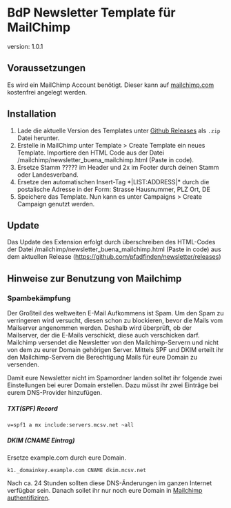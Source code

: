 # BdP Newsletter Template für MailChimp

version: 1.0.1

## Voraussetzungen
Es wird ein MailChimp Account benötigt. Dieser kann auf [mailchimp.com](//mailchimp.com/) kostenfrei angelegt werden.

## Installation
1. Lade die aktuelle Version des Templates unter [Github Releases](https://github.com/pfadfinden/newsletter/releases) als `.zip` Datei herunter.
2. Erstelle in MailChimp unter Template > Create Template ein neues Template. Importiere den HTML Code aus der Datei /mailchimp/newsletter_buena_mailchimp.html (Paste in code).
3. Ersetze Stamm ????? im Header und 2x im Footer durch deinen Stamm oder Landesverband.
4. Ersetze den automatischen Insert-Tag \*|LIST:ADDRESS|\* durch die postalische Adresse in der Form: Strasse Hausnummer, PLZ Ort, DE
5. Speichere das Template. Nun kann es unter Campaigns > Create Campaign genutzt werden.

## Update
Das Update des Extension erfolgt durch überschreiben des HTML-Codes der Datei /mailchimp/newsletter_buena_mailchimp.html (Paste in code) aus dem aktuellen Release (https://github.com/pfadfinden/newsletter/releases)

## Hinweise zur Benutzung von Mailchimp

### Spambekämpfung
Der Großteil des weltweiten E-Mail Aufkommens ist Spam. Um den Spam zu verringeren wird versucht, diesen schon zu blockieren, bevor die Mails vom Mailserver angenommen werden. Deshalb wird überprüft, ob der Mailserver, der die E-Mails verschickt, diese auch verschicken darf. Mailchimp versendet die Newsletter von den Mailchimp-Servern und nicht von dem zu eurer Domain gehörigen Server. Mittels SPF und DKIM erteilt ihr den Mailchimp-Servern die Berechtigung Mails für eure Domain zu versenden.

Damit eure Newsletter nicht im Spamordner landen solltet ihr folgende zwei Einstellungen bei eurer Domain erstellen. Dazu müsst ihr zwei Einträge bei eurem DNS-Provider hinzufügen.

##### TXT(SPF) Record

    v=spf1 a mx include:servers.mcsv.net ~all


##### DKIM (CNAME Eintrag)

Ersetze example.com durch eure Domain.

    k1._domainkey.example.com CNAME dkim.mcsv.net

Nach ca. 24 Stunden sollten diese DNS-Änderungen im ganzen Internet verfügbar sein. Danach sollet ihr nur noch eure Domain in [Mailchimp authentifiziren](http://kb.mailchimp.com/delivery/deliverability-research/set-up-mailchimp-authentication).


